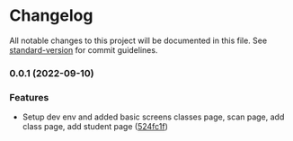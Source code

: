 # Changelog

All notable changes to this project will be documented in this file. See [standard-version](https://github.com/conventional-changelog/standard-version) for commit guidelines.

### 0.0.1 (2022-09-10)


### Features

* Setup dev env and added basic screens classes page, scan page, add class page, add student page ([524fc1f](https://github.com/jpmadrigal07/lyradig-api/commits/524fc1fd3590256c95a5752d9c40a81b153fd919))
